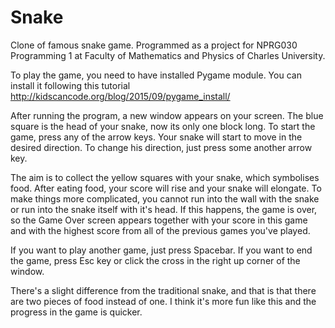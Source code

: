 # Snake

Clone of famous snake game. Programmed as a project for NPRG030 Programming 1 at Faculty of Mathematics and Physics of Charles University. 

To play the game, you need to have installed Pygame module. 
You can install it following this tutorial http://kidscancode.org/blog/2015/09/pygame_install/

After running the program, a new window appears on your screen. The blue square is the head of your snake, now its only one block long. 
To start the game, press any of the arrow keys. Your snake will start to move in the desired direction. To change his direction, just
press some another arrow key. 

The aim is to collect the yellow squares with your snake, which symbolises food. After eating food, your score will rise and your snake
will elongate. To make things more complicated, you cannot run into the wall with the snake or run into the snake itself with it's head. 
If this happens, the game is over, so the Game Over screen appears together with your score in this game and with the highest score 
from all of the previous games you've played. 

If you want to play another game, just press Spacebar. If you want to end the game, press Esc key or click the cross in the right up corner
of the window. 

There's a slight difference from the traditional snake, and that is that there are two pieces of food instead of one. I think it's more fun
like this and the progress in the game is quicker. 
